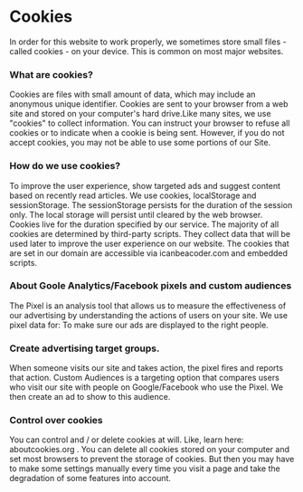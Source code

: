 # Cookies
In order for this website to work properly, we sometimes store small files - called cookies - on your device. This is common on most major websites.

### What are cookies?
Cookies are files with small amount of data, which may include an anonymous unique identifier. Cookies are sent to your browser from a web site and stored on your computer's hard drive.Like many sites, we use "cookies" to collect information. You can instruct your browser to refuse all cookies or to indicate when a cookie is being sent. However, if you do not accept cookies, you may not be able to use some portions of our Site.

### How do we use cookies?
To improve the user experience, show targeted ads and suggest content based on recently read articles.
We use cookies, localStorage and sessionStorage. The sessionStorage persists for the duration of the session only. The local storage will persist until cleared by the web browser. Cookies live for the duration specified by our service.
The majority of all cookies are determined by third-party scripts. They collect data that will be used later to improve the user experience on our website.
The cookies that are set in our domain are accessible via icanbeacoder.com and embedded scripts.

### About Goole Analytics/Facebook pixels and custom audiences
The Pixel is an analysis tool that allows us to measure the effectiveness of our advertising by understanding the actions of users on your site. We use pixel data for:
To make sure our ads are displayed to the right people.

### Create advertising target groups.
When someone visits our site and takes action, the pixel fires and reports that action. Custom Audiences is a targeting option that compares users who visit our site with people on Google/Facebook who use the Pixel. We then create an ad to show to this audience.

### Control over cookies

You can control and / or delete cookies at will. Like, learn here: aboutcookies.org . You can delete all cookies stored on your computer and set most browsers to prevent the storage of cookies. But then you may have to make some settings manually every time you visit a page and take the degradation of some features into account.
